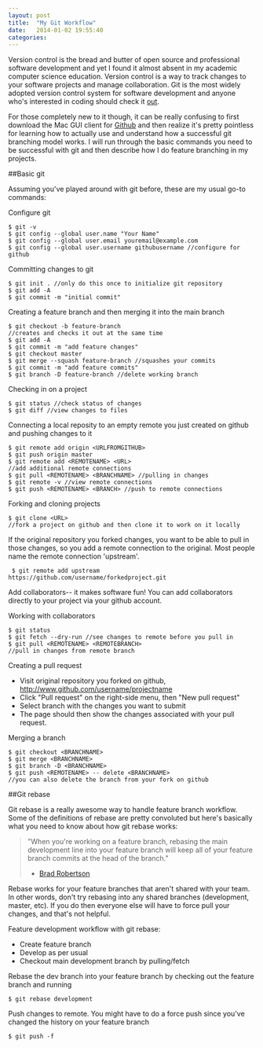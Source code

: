 ```yaml
---
layout: post
title:  "My Git Workflow"
date:   2014-01-02 19:55:40
categories: 
---
```

	
Version control is the bread and butter of open source and professional software development and yet I found it almost absent in my academic computer science education. Version control is a way to track changes to your software projects and manage collaboration. Git is the most widely adopted version control system for software development and anyone who's interested in coding should check it [out](http://gitimmersion.com/). 

For those completely new to it though, it can be really confusing to first download the Mac GUI client for [Github](https://mac.github.com/) and then realize it's pretty pointless for learning how to actually use and understand how a successful git branching model works. I will run through the basic commands you need to be successful with git and then describe how I do feature branching in my projects.

##Basic git

Assuming you've played around with git before, these are my usual go-to commands:

Configure git 

	$ git -v
	$ git config --global user.name "Your Name"
	$ git config --global user.email youremail@example.com
	$ git config --global user.username githubusername //configure for github


Committing changes to git

	$ git init . //only do this once to initialize git repository
	$ git add -A
	$ git commit -m "initial commit"


Creating a feature branch and then merging it into the main branch

	$ git checkout -b feature-branch 
	//creates and checks it out at the same time
	$ git add -A
	$ git commit -m "add feature changes"
	$ git checkout master
	$ git merge --squash feature-branch //squashes your commits
	$ git commit -m "add feature commits"
	$ git branch -D feature-branch //delete working branch

Checking in on a project

	$ git status //check status of changes
	$ git diff //view changes to files


Connecting a local reposity to an empty remote you just created on github and pushing changes to it

	$ git remote add origin <URLFROMGITHUB>
	$ git push origin master
	$ git remote add <REMOTENAME> <URL> 
	//add additional remote connections
	$ git pull <REMOTENAME> <BRANCHNAME> //pulling in changes
	$ git remote -v //view remote connections
	$ git push <REMOTENAME> <BRANCH> //push to remote connections


Forking and cloning projects

	$ git clone <URL> 
	//fork a project on github and then clone it to work on it locally


If the original repository you forked changes, you want to be able to pull in those changes, so you add a remote connection to the original. Most people name the remote connection 'upstream'.

	 $ git remote add upstream https://github.com/username/forkedproject.git

Add collaborators-- it makes software fun! You can add collaborators directly to your project via your github account. 

Working with collaborators

	$ git status 
	$ git fetch --dry-run //see changes to remote before you pull in
	$ git pull <REMOTENAME> <REMOTEBRANCH> 
	//pull in changes from remote branch

Creating a pull request 

* Visit original repository you forked on github,  http://www.github.com/username/projectname
* Click "Pull request" on the right-side menu, then "New pull request"
* Select branch with the changes you want to submit
* The page should then show the changes associated with your pull request. 

Merging a branch

	$ git checkout <BRANCHNAME>
	$ git merge <BRANCHNAME>
	$ git branch -D <BRANCHNAME>
	$ git push <REMOTENAME> -- delete <BRANCHNAME> 
	//you can also delete the branch from your fork on github

##Git rebase

Git rebase is a really awesome way to handle feature branch workflow. Some of the definitions of rebase are pretty convoluted but here's basically what you need to know about how git rebase works:

> "When you're working on a feature branch, rebasing the main development line into your feature branch will keep all of your feature branch commits at the head of the branch."
> - [Brad Robertson](http://infinitemonkeys.influitive.com/a-simple-explanation-for-git-rebase/)

Rebase works for your feature branches that aren't shared with your team. In other words, don't try rebasing into any shared branches (development, master, etc). If you do then everyone else will have to force pull your changes, and that's not helpful. 

Feature development workflow with git rebase:

* Create feature branch
* Develop as per usual
* Checkout main development branch by pulling/fetch

Rebase the dev branch into your feature branch by checking out the feature branch and running

	$ git rebase development

Push changes to remote. You might have to do a force push since you've changed the history on your feature branch

	$ git push -f
